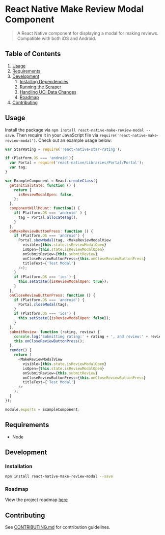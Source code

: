 # React Native Make Review Modal Component

> A React Native component for displaying a modal for making reviews. Compatible with both iOS and Android.

## Table of Contents

1. [Usage](#usage)
1. [Requirements](#requirements)
1. [Development](#development)
    1. [Installing Dependencies](#installing-dependencies)
    1. [Running the Scraper](#running-the-scraper)
    1. [Handling UCI Data Changes](#handling-uci-data-changes)
    1. [Roadmap](#roadmap)
1. [Contributing](#contributing)

## Usage

Install the package via `npm install react-native-make-review-modal --save`. Then require it in your JavaScript file via `require('react-native-make-review-modal')`. Check out an example usage below:

```js
var StarRating = require('react-native-star-rating');

if (Platform.OS === 'android'){
  var Portal = require('react-native/Libraries/Portal/Portal');
  var tag;
}

var ExampleComponent = React.createClass({
  getInitialState: function () {
    return {
      isReviewModalOpen: false,
    };
  },
  componentWillMount: function() {
    if( Platform.OS === 'android' ) {
      tag = Portal.allocateTag();
    }
  },
  onMakeReviewButtonPress: function () {
    if (Platform.OS === 'android') {
      Portal.showModal(tag, <MakeReviewModalView
        visible={this.state.isReviewModalOpen}
        isOpen={this.state.isReviewModalOpen}
        onSubmitReview={this.submitReview}
        onCloseReviewButtonPress={this.onCloseReviewButtonPress}
        titleText={'Test Modal'}
      />);
    }
    if (Platform.OS === 'ios') {
      this.setState({isReviewModalOpen: true});
    }
  },
  onCloseReviewButtonPress: function () {
    if (Platform.OS === 'android') {
      Portal.closeModal(tag);
    }
    if (Platform.OS === 'ios') {
      this.setState({isReviewModalOpen: false});
    }
  },
  submitReview: function (rating, review) {
    console.log('Submitting rating:' + rating + ', and review:' + review);
    this.onCloseReviewButtonPress();
  },
  render() {
    return (
      <MakeReviewModalView
        visible={this.state.isReviewModalOpen}
        isOpen={this.state.isReviewModalOpen}
        onSubmitReview={this.submitReview}
        onCloseReviewButtonPress={this.onCloseReviewButtonPress}
        titleText={'Test Modal'}
      />
    );
  }
});

module.exports = ExampleComponent;
```

## Requirements

- Node

## Development

### Installation

```sh
npm install react-native-make-review-modal --save
```

### Roadmap

View the project roadmap [here](https://github.com/djchie/react-native-make-review-modal/issues)

## Contributing

See [CONTRIBUTING.md](CONTRIBUTING.md) for contribution guidelines.